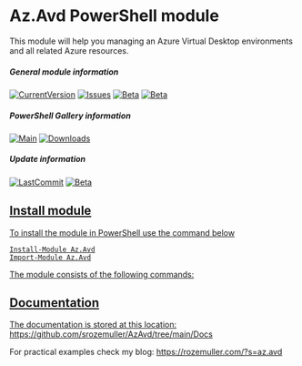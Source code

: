 # Az.Avd PowerShell module
This module will help you managing an Azure Virtual Desktop environments and all related Azure resources.

##### General module information
<a href="https://github.com/srozemuller/azavd" target="_blank"><img src="https://img.shields.io/github/v/release/srozemuller/azavd?label=latest-release&style=flat-square" alt="CurrentVersion"></a>  <a href="https://github.com/srozemuller/AzAvd/issues" target="_blank"><img src="
https://img.shields.io/github/issues/srozemuller/azavd?style=flat-square" alt="Issues"></a> </a><a href="https://github.com/srozemuller/AzAvd/tree/beta" target="_blank"><img src="
https://img.shields.io/maintenance/yes/2022?style=flat-square" alt="Beta"></a> </a><a href="https://github.com/srozemuller/AzAvd/tree/beta" target="_blank"><img src="
https://img.shields.io/github/license/srozemuller/azavd?style=flat-square" alt="Beta"></a>
##### PowerShell Gallery information
<a href="https://www.powershellgallery.com/packages/Az.Avd" target="_blank"><img src="
https://img.shields.io/powershellgallery/v/az.avd?style=flat-square" alt="Main"></a> <a href="https://www.powershellgallery.com/packages/Az.Avd" target="_blank"><img src="https://img.shields.io/powershellgallery/dt/az.avd?style=flat-square" alt="Downloads"></a>

##### Update information
<a href="https://github.com/srozemuller/azavd"  target="_blank"><img src="https://img.shields.io/github/last-commit/srozemuller/azavd?label=main%20update&style=flat-square" alt="LastCommit"></a> <a href="https://github.com/srozemuller/AzAvd/tree/beta" target="_blank"><img src="
https://img.shields.io/github/last-commit/srozemuller/azavd/beta?label=beta%20update&style=flat-square" alt="Beta">


## Install module

To install the module in PowerShell use the command below
```
Install-Module Az.Avd
Import-Module Az.Avd
```

The module consists of the following commands:

## Documentation
The documentation is stored at this location: https://github.com/srozemuller/AzAvd/tree/main/Docs

For practical examples check my blog: https://rozemuller.com/?s=az.avd